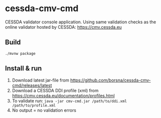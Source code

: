 # cessda-cmv-cmd
CESSDA validator console application.
Using same validation checks as the online validator hosted by CESSDA: https://cmv.cessda.eu

## Build
`./mvnw package`

## Install & run
1. Download latest jar-file from https://github.com/borsna/cessda-cmv-cmd/releases/latest
2. Download a CESSDA DDI profile (xml) from https://cmv.cessda.eu/documentation/profiles.html
3. To validate run: `java -jar cmv-cmd.jar /path/to/ddi.xml /path/to/profile.xml`
4. No output = no validation errors
